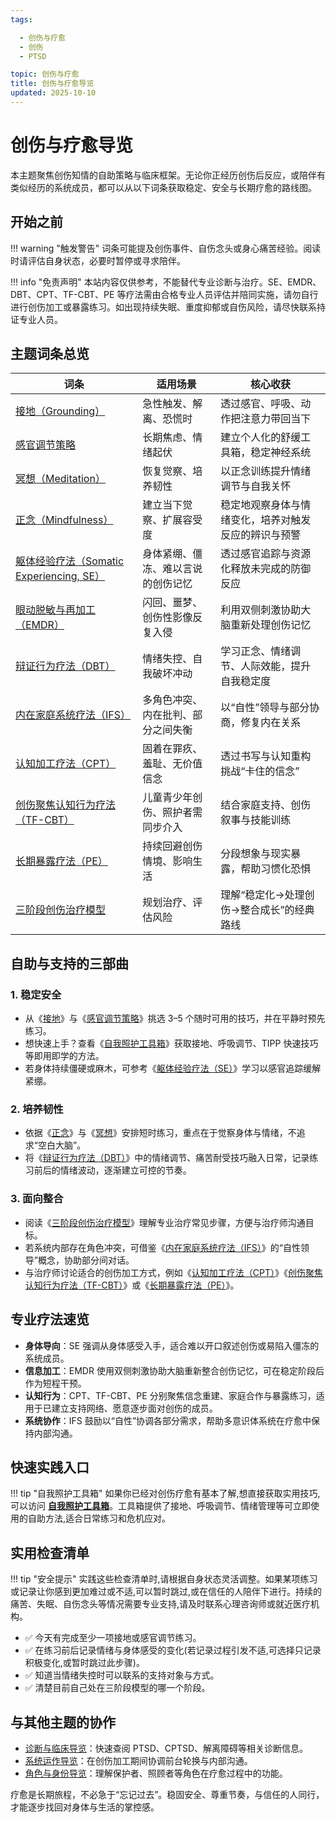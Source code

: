 ```yaml
---
tags:

  - 创伤与疗愈
  - 创伤
  - PTSD

topic: 创伤与疗愈
title: 创伤与疗愈导览
updated: 2025-10-10
---
```


# 创伤与疗愈导览

本主题聚焦创伤知情的自助策略与临床框架。无论你正经历创伤后反应，或陪伴有类似经历的系统成员，都可以从以下词条获取稳定、安全与长期疗愈的路线图。

## 开始之前

!!! warning "触发警告"
    词条可能提及创伤事件、自伤念头或身心痛苦经验。阅读时请评估自身状态，必要时暂停或寻求陪伴。

!!! info "免责声明"
    本站内容仅供参考，不能替代专业诊断与治疗。SE、EMDR、DBT、CPT、TF-CBT、PE 等疗法需由合格专业人员评估并陪同实施，请勿自行进行创伤加工或暴露练习。如出现持续失眠、重度抑郁或自伤风险，请尽快联系持证专业人员。

## 主题词条总览

| 词条 | 适用场景 | 核心收获 |
| --- | --- | --- |
| [接地（Grounding）](Grounding.md) | 急性触发、解离、恐慌时 | 透过感官、呼吸、动作把注意力带回当下 |
| [感官调节策略](Sensory-Regulation-Strategies.md) | 长期焦虑、情绪起伏 | 建立个人化的舒缓工具箱，稳定神经系统 |
| [冥想（Meditation）](Meditation.md) | 恢复觉察、培养韧性 | 以正念训练提升情绪调节与自我关怀 |
| [正念（Mindfulness）](Mindfulness.md) | 建立当下觉察、扩展容受度 | 稳定地观察身体与情绪变化，培养对触发反应的辨识与预警 |
| [躯体经验疗法（Somatic Experiencing, SE）](Somatic-Experiencing-SE.md) | 身体紧绷、僵冻、难以言说的创伤记忆 | 透过感官追踪与资源化释放未完成的防御反应 |
| [眼动脱敏与再加工（EMDR）](Eye-Movement-Desensitization-Reprocessing-EMDR.md) | 闪回、噩梦、创伤性影像反复入侵 | 利用双侧刺激协助大脑重新处理创伤记忆 |
| [辩证行为疗法（DBT）](Dialectical-Behavior-Therapy-DBT.md) | 情绪失控、自我破坏冲动 | 学习正念、情绪调节、人际效能，提升自我稳定度 |
| [内在家庭系统疗法（IFS）](Internal-Family-Systems-IFS.md) | 多角色冲突、内在批判、部分之间失衡 | 以“自性”领导与部分协商，修复内在关系 |
| [认知加工疗法（CPT）](Cognitive-Processing-Therapy-CPT.md) | 固着在罪疚、羞耻、无价值信念 | 透过书写与认知重构挑战“卡住的信念” |
| [创伤聚焦认知行为疗法（TF-CBT）](Trauma-Focused-Cognitive-Behavioral-Therapy-TF-CBT.md) | 儿童青少年创伤、照护者需同步介入 | 结合家庭支持、创伤叙事与技能训练 |
| [长期暴露疗法（PE）](Prolonged-Exposure-Therapy-PE.md) | 持续回避创伤情境、影响生活 | 分段想象与现实暴露，帮助习惯化恐惧 |
| [三阶段创伤治疗模型](Three-Phase-Trauma-Treatment.md) | 规划治疗、评估风险 | 理解“稳定化→处理创伤→整合成长”的经典路线 |

## 自助与支持的三部曲

### 1. 稳定安全

- 从《[接地](Grounding.md)》与《[感官调节策略](Sensory-Regulation-Strategies.md)》挑选 3–5 个随时可用的技巧，并在平静时预先练习。
- 想快速上手？查看《[自我照护工具箱](Self-Care-Toolkit.md)》获取接地、呼吸调节、TIPP 快速技巧等即用即学的方法。
- 若身体持续僵硬或麻木，可参考《[躯体经验疗法（SE）](Somatic-Experiencing-SE.md)》学习以感官追踪缓解紧绷。

### 2. 培养韧性

- 依据《[正念](Mindfulness.md)》与《[冥想](Meditation.md)》安排短时练习，重点在于觉察身体与情绪，不追求“空白大脑”。
- 将《[辩证行为疗法（DBT）](Dialectical-Behavior-Therapy-DBT.md)》中的情绪调节、痛苦耐受技巧融入日常，记录练习前后的情绪波动，逐渐建立可控的节奏。

### 3. 面向整合

- 阅读《[三阶段创伤治疗模型](Three-Phase-Trauma-Treatment.md)》理解专业治疗常见步骤，方便与治疗师沟通目标。
- 若系统内部存在角色冲突，可借鉴《[内在家庭系统疗法（IFS）](Internal-Family-Systems-IFS.md)》的“自性领导”概念，协助部分间对话。
- 与治疗师讨论适合的创伤加工方式，例如《[认知加工疗法（CPT）](Cognitive-Processing-Therapy-CPT.md)》《[创伤聚焦认知行为疗法（TF-CBT）](Trauma-Focused-Cognitive-Behavioral-Therapy-TF-CBT.md)》或《[长期暴露疗法（PE）](Prolonged-Exposure-Therapy-PE.md)》。

## 专业疗法速览

- **身体导向**：SE 强调从身体感受入手，适合难以开口叙述创伤或易陷入僵冻的系统成员。
- **信息加工**：EMDR 使用双侧刺激协助大脑重新整合创伤记忆，可在稳定阶段后作为短程干预。
- **认知行为**：CPT、TF-CBT、PE 分别聚焦信念重建、家庭合作与暴露练习，适用于已建立支持网络、愿意逐步面对创伤的成员。
- **系统协作**：IFS 鼓励以“自性”协调各部分需求，帮助多意识体系统在疗愈中保持内部沟通。

## 快速实践入口

!!! tip "自我照护工具箱"
    如果你已经对创伤疗愈有基本了解,想直接获取实用技巧,可以访问 [**自我照护工具箱**](Self-Care-Toolkit.md)。工具箱提供了接地、呼吸调节、情绪管理等可立即使用的自助方法,适合日常练习和危机应对。

## 实用检查清单

!!! tip "安全提示"
    实践这些检查清单时,请根据自身状态灵活调整。如果某项练习或记录让你感到更加难过或不适,可以暂时跳过,或在信任的人陪伴下进行。持续的痛苦、失眠、自伤念头等情况需要专业支持,请及时联系心理咨询师或就近医疗机构。

- ✅ 今天有完成至少一项接地或感官调节练习。
- ✅ 在练习前后记录情绪与身体感受的变化(若记录过程引发不适,可选择只记录积极变化,或暂时跳过此步骤)。
- ✅ 知道当情绪失控时可以联系的支持对象与方式。
- ✅ 清楚目前自己处在三阶段模型的哪一个阶段。

## 与其他主题的协作

- [诊断与临床导览](Clinical-Diagnosis-Guide.md)：快速查阅 PTSD、CPTSD、解离障碍等相关诊断信息。
- [系统运作导览](System-Operations.md)：在创伤加工期间协调前台轮换与内部沟通。
- [角色与身份导览](Roles-Identity-Guide.md)：理解保护者、照顾者等角色在疗愈过程中的功能。

疗愈是长期旅程，不必急于“忘记过去”。稳固安全、尊重节奏，与信任的人同行，才能逐步找回对身体与生活的掌控感。
